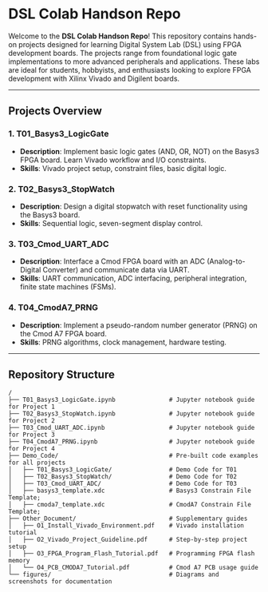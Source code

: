 # DSL Colab Handson Repo

Welcome to the **DSL Colab Handson Repo**! This repository contains hands-on projects designed for learning Digital System Lab (DSL) using FPGA development boards. The projects range from foundational logic gate implementations to more advanced peripherals and applications. These labs are ideal for students, hobbyists, and enthusiasts looking to explore FPGA development with Xilinx Vivado and Digilent boards.

---

## Projects Overview

### 1. **T01_Basys3_LogicGate**  
   - **Description**: Implement basic logic gates (AND, OR, NOT) on the Basys3 FPGA board. Learn Vivado workflow and I/O constraints.  
   - **Skills**: Vivado project setup, constraint files, basic digital logic.  

### 2. **T02_Basys3_StopWatch**  
   - **Description**: Design a digital stopwatch with reset functionality using the Basys3 board.  
   - **Skills**: Sequential logic, seven-segment display control.  

### 3. **T03_Cmod_UART_ADC**  
   - **Description**: Interface a Cmod FPGA board with an ADC (Analog-to-Digital Converter) and communicate data via UART.  
   - **Skills**: UART communication, ADC interfacing, peripheral integration, finite state machines (FSMs).  

### 4. **T04_CmodA7_PRNG**  
   - **Description**: Implement a pseudo-random number generator (PRNG) on the Cmod A7 FPGA board.  
   - **Skills**: PRNG algorithms, clock management, hardware testing.  

---

## Repository Structure

```plaintext
/
├── T01_Basys3_LogicGate.ipynb               # Jupyter notebook guide for Project 1
├── T02_Basys3_StopWatch.ipynb               # Jupyter notebook guide for Project 2
├── T03_Cmod_UART_ADC.ipynb                  # Jupyter notebook guide for Project 3
├── T04_CmodA7_PRNG.ipynb                    # Jupyter notebook guide for Project 4
├── Demo_Code/                               # Pre-built code examples for all projects
│   ├── T01_Basys3_LogicGate/                # Demo Code for T01   
│   ├── T02_Basys3_StopWatch/                # Demo Code for T02   
│   ├── T03_Cmod_UART_ADC/                   # Demo Code for T03
│   ├── basys3_template.xdc                  # Basys3 Constrain File Template;
│   ├── cmoda7_template.xdc                  # CmodA7 Constrain File Template;
├── Other_Document/                          # Supplementary guides
│   ├── O1_Install_Vivado_Environment.pdf    # Vivado installation tutorial
│   ├── O2_Vivado_Project_Guideline.pdf      # Step-by-step project setup
│   ├── O3_FPGA_Program_Flash_Tutorial.pdf   # Programming FPGA flash memory
│   └── O4_PCB_CMODA7_Tutorial.pdf           # Cmod A7 PCB usage guide
└── figures/                                 # Diagrams and screenshots for documentation